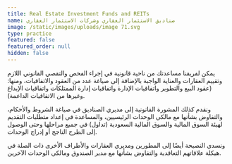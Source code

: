 ```yaml
---
title: Real Estate Investment Funds and REITs
name: صناديق الاستثمار العقاري وشركات الاستثمار العقاري
image: /static/images/uploads/image 71.svg
type: practice
featured: false
featured_order: null
hidden: false
---
```

يمكن لفريقنا مساعدتك من ناحية قانونية في إجراء الفحص والتقصي القانوني اللازم وتقييم العقارات والعناية الواجبة بالإضافة إلى صياغة عدد من العقود والاتفاقيات، ومنها: (عقود البيع والتطوير واتفاقيات الإدارة واتفاقيات إدارة الممتلكات واتفاقيات الإيداع وغيرها من الاتفاقيات الداعمة).

ونقدم كذلك المشورة القانونية إلى مديري الصناديق في صياغة الشروط والأحكام، والتفاوض بشأنها مع مالكي الوحدات الرئيسيين، والمساعدة في إعداد متطلبات التقديم لهيئة السوق المالية والسوق المالية السعودية (تداول) في جميع مراحلها وحتى الوصول إلى الطرح الناجح أو إدراج الوحدات.

ونسدي النصيحة أيضًا إلى المطورين ومديري العقارات والأطراف الأخرى ذات الصلة في هيكلة علاقاتهم التعاقدية والتفاوض بشأنها مع مدير الصندوق ومالكي الوحدات الآخرين.
